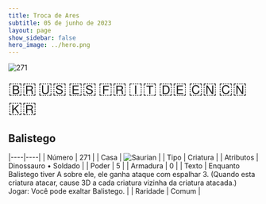 ```yaml
---
title: Troca de Ares
subtitle: 05 de junho de 2023
layout: page
show_sidebar: false
hero_image: ../hero.png
---
```


![271](https://mastervault-storage-prod.s3.amazonaws.com/media/card_front/pt/600_271_ba21831a3985_pt.png)

<span title="Português" style="font-size: 32px;cursor: pointer;" onclick="javascript:document.querySelector('img[alt=\'271\']').src=document.querySelector('img[alt=\'271\']').src.replace(/card_front\/[^/]+/, 'card_front/pt').replace(/_[^/.0-9]+\.png/, '_pt.png')">🇧🇷</span>
<span title="English" style="font-size: 32px;cursor: pointer;" onclick="javascript:document.querySelector('img[alt=\'271\']').src=document.querySelector('img[alt=\'271\']').src.replace(/card_front\/[^/]+/, 'card_front/en').replace(/_[^/.0-9]+\.png/, '_en.png')">🇺🇸</span>
<span title="Español" style="font-size: 32px;cursor: pointer;" onclick="javascript:document.querySelector('img[alt=\'271\']').src=document.querySelector('img[alt=\'271\']').src.replace(/card_front\/[^/]+/, 'card_front/es').replace(/_[^/.0-9]+\.png/, '_es.png')">🇪🇸</span>
<span title="Français" style="font-size: 32px;cursor: pointer;" onclick="javascript:document.querySelector('img[alt=\'271\']').src=document.querySelector('img[alt=\'271\']').src.replace(/card_front\/[^/]+/, 'card_front/fr').replace(/_[^/.0-9]+\.png/, '_fr.png')">🇫🇷</span>
<span title="Italiano" style="font-size: 32px;cursor: pointer;" onclick="javascript:document.querySelector('img[alt=\'271\']').src=document.querySelector('img[alt=\'271\']').src.replace(/card_front\/[^/]+/, 'card_front/it').replace(/_[^/.0-9]+\.png/, '_it.png')">🇮🇹</span>
<span title="Deutsche" style="font-size: 32px;cursor: pointer;" onclick="javascript:document.querySelector('img[alt=\'271\']').src=document.querySelector('img[alt=\'271\']').src.replace(/card_front\/[^/]+/, 'card_front/de').replace(/_[^/.0-9]+\.png/, '_de.png')">🇩🇪</span>
<span title="简体中文" style="font-size: 32px;cursor: pointer;" onclick="javascript:document.querySelector('img[alt=\'271\']').src=document.querySelector('img[alt=\'271\']').src.replace(/card_front\/[^/]+/, 'card_front/zh-hans').replace(/_[^/.0-9]+\.png/, '_zh-hans.png')">🇨🇳</span>
<span title="繁體中文" style="font-size: 32px;cursor: pointer;" onclick="javascript:document.querySelector('img[alt=\'271\']').src=document.querySelector('img[alt=\'271\']').src.replace(/card_front\/[^/]+/, 'card_front/zh-hant').replace(/_[^/.0-9]+\.png/, '_zh-hant.png')">🇨🇳</span>
<span title="한국어" style="font-size: 32px;cursor: pointer;" onclick="javascript:document.querySelector('img[alt=\'271\']').src=document.querySelector('img[alt=\'271\']').src.replace(/card_front\/[^/]+/, 'card_front/ko').replace(/_[^/.0-9]+\.png/, '_ko.png')">🇰🇷</span>

## Balistego

|----|----|
| Número | 271 |
| Casa | ![Saurian](https://archonarcana.com/images/thumb/9/9e/Saurian_P.png/22px-Saurian_P.png "Sauro") |
| Tipo | Criatura |
| Atributos | Dinossauro • Soldado |
| Poder | 5 |
| Armadura | 0 |
| Texto | Enquanto Balistego tiver A sobre ele, ele ganha ataque com espalhar 3. (Quando esta criatura atacar, cause 3D a cada criatura vizinha da criatura atacada.) Jogar: Você pode exaltar Balistego. |
| Raridade | Comum |
